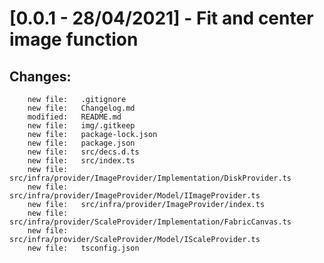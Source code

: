 # [0.0.1 - 28/04/2021] - Fit and center image function
## Changes:

        new file:   .gitignore
        new file:   Changelog.md
        modified:   README.md
        new file:   img/.gitkeep
        new file:   package-lock.json
        new file:   package.json
        new file:   src/decs.d.ts
        new file:   src/index.ts
        new file:   src/infra/provider/ImageProvider/Implementation/DiskProvider.ts
        new file:   src/infra/provider/ImageProvider/Model/IImageProvider.ts
        new file:   src/infra/provider/ImageProvider/index.ts
        new file:   src/infra/provider/ScaleProvider/Implementation/FabricCanvas.ts
        new file:   src/infra/provider/ScaleProvider/Model/IScaleProvider.ts
        new file:   tsconfig.json
